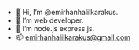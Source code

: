- 👋 Hi, I’m @emirhanhalilkarakus.
- 👀 I’m web developer.
- 🌱 I’m node.js express.js.
- 📫 emirhanhalilkarakus@gmail.com 

<!---
emirhanhalilkarakus/emirhanhalilkarakus is a ✨ special ✨ repository because its `README.md` (this file) appears on your GitHub profile.
You can click the Preview link to take a look at your changes.
--->
